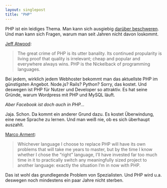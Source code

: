 ```yaml
---
layout: singlepost
title: "PHP"
---
```


PHP ist ein leidiges Thema. Man kann sich ausgiebig [darüber beschweren](http://me.veekun.com/blog/2012/04/09/php-a-fractal-of-bad-design/). Und man kann sich Fragen, warum man seit Jahren nicht davon loskommt.

[Jeff Atwood](http://www.codinghorror.com/blog/2012/06/the-php-singularity.html):
>The great crime of PHP is its utter banality. Its continued propularity is living proof that quality is irrelevant; cheap and popular and everywhere always wins. PHP is the Nickelback of programming languages.

Bei jedem, wirklich jedem Webhoster bekommt man das aktuellste PHP im günstigsten Angebot. Node.js? Rails? Python? Sorry, das kostet. Und deswegen ist PHP für Nutzer und Developer so attraktiv. Es hat seine Gründe, warum Wordpress mit PHP und MySQL läuft.

*Aber Facebook ist doch auch in PHP...*

Jaja. Schon. Da kommt ein anderer Grund dazu. Es kostet Überwindung, eine neue Sprache zu lernen. Und man weiß nie, ob es sich überhaupt auszahlt.

[Marco Arment](http://www.marco.org/2012/06/29/php-addiction):
>Whichever language I choose to replace PHP will have its own problems that will take me years to master, but by the time I know whether I chose the “right” language, I’ll have invested far too much time in it to practically switch any meaningfully sized project to another language: exactly the situation I’m in now with PHP.

Das ist wohl das grundlegende Problem von Spezialisten. Und PHP wird u.a. deswegen noch mindestens ein paar Jahre nicht sterben.